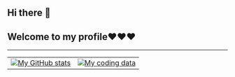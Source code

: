 ## Hi there 👋

## Welcome to my profile:heart::heart::heart:

***

<table>
  <tr>
    <td>
      <a href="https://github.com/LaberBris">
        <img align="center" src="https://github-readme-stats.vercel.app/api?username=LaberBris&show_icons=true&theme=radical&hide_border=true" alt="My GitHub stats" />
      </a>
    </td>
    <td>
      <a href="https://github.com/LaberBris/LaberBris/">
        <img align="center" src="https://github-readme-stats.vercel.app/api/top-langs/?username=LaberBris&theme=radical&hide_border=true&layout=donut" alt="My coding data" />
      </a>
    </td>
  </tr>
</table>

<!--
**LaberBris/LaberBris** is a ✨ _special_ ✨ repository because its `README.md` (this file) appears on your GitHub profile.

Here are some ideas to get you started:

- 🔭 I’m currently working on ...
- 🌱 I’m currently learning ...
- 👯 I’m looking to collaborate on ...
- 🤔 I’m looking for help with ...
- 💬 Ask me about ...
- 📫 How to reach me: ...
- 😄 Pronouns: ...
- ⚡ Fun fact: ...
-->
